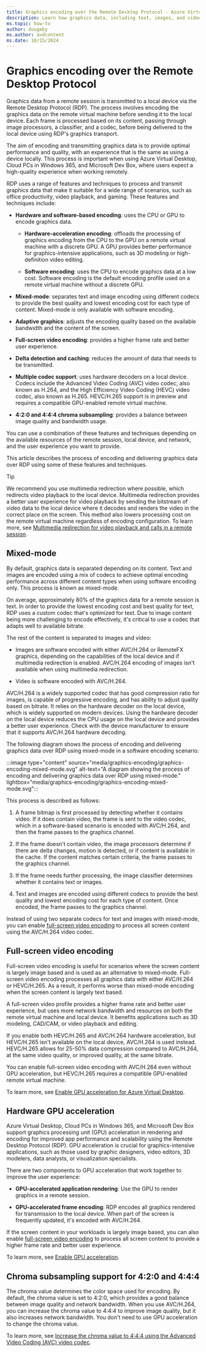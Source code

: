 ```yaml
---
title: Graphics encoding over the Remote Desktop Protocol - Azure Virtual Desktop
description: Learn how graphics data, including text, images, and video, is encoded and delivered over the Remote Desktop Protocol. It applies to Azure Virtual Desktop, Windows 365, and Microsoft Dev Box.
ms.topic: how-to
author: dougeby
ms.author: avdcontent
ms.date: 10/15/2024
---
```


# Graphics encoding over the Remote Desktop Protocol

Graphics data from a remote session is transmitted to a local device via the Remote Desktop Protocol (RDP). The process involves encoding the graphics data on the remote virtual machine before sending it to the local device. Each frame is processed based on its content, passing through image processors, a classifier, and a codec, before being delivered to the local device using RDP's graphics transport.

The aim of encoding and transmitting graphics data is to provide optimal performance and quality, with an experience that is the same as using a device locally. This process is important when using Azure Virtual Desktop, Cloud PCs in Windows 365, and Microsoft Dev Box, where users expect a high-quality experience when working remotely.

RDP uses a range of features and techniques to process and transmit graphics data that make it suitable for a wide range of scenarios, such as office productivity, video playback, and gaming. These features and techniques include:

- **Hardware and software-based encoding**: uses the CPU or GPU to encode graphics data.

   - **Hardware-acceleration encoding**: offloads the processing of graphics encoding from the CPU to the GPU on a remote virtual machine with a discrete GPU. A GPU provides better performance for graphics-intensive applications, such as 3D modeling or high-definition video editing.

   - **Software encoding**: uses the CPU to encode graphics data at a low cost. Software encoding is the default encoding profile used on a remote virtual machine without a discrete GPU.

- **Mixed-mode**: separates text and image encoding using different codecs to provide the best quality and lowest encoding cost for each type of content. Mixed-mode is only available with software encoding.

- **Adaptive graphics**: adjusts the encoding quality based on the available bandwidth and the content of the screen.

- **Full-screen video encoding**: provides a higher frame rate and better user experience.

- **Delta detection and caching**: reduces the amount of data that needs to be transmitted.

- **Multiple codec support**: uses hardware decoders on a local device. Codecs include the Advanced Video Coding (AVC) video codec, also known as H.264, and the High Efficiency Video Coding (HEVC) video codec, also known as H.265. HEVC/H.265 support is in preview and requires a compatible GPU-enabled remote virtual machine.

- **4:2:0 and 4:4:4 chroma subsampling**: provides a balance between image quality and bandwidth usage.

You can use a combination of these features and techniques depending on the available resources of the remote session, local device, and network, and the user experience you want to provide. 

This article describes the process of encoding and delivering graphics data over RDP using some of these features and techniques.

> [!TIP]
> We recommend you use multimedia redirection where possible, which redirects video playback to the local device. Multimedia redirection provides a better user experience for video playback by sending the bitstream of video data to the local device where it decodes and renders the video in the correct place on the screen. This method also lowers processing cost on the remote virtual machine regardless of encoding configuration. To learn more, see [Multimedia redirection for video playback and calls in a remote session](multimedia-redirection-video-playback-calls.md).

## Mixed-mode

By default, graphics data is separated depending on its content. Text and images are encoded using a mix of codecs to achieve optimal encoding performance across different content types when using software encoding only. This process is known as mixed-mode.

On average, approximately 80% of the graphics data for a remote session is text. In order to provide the lowest encoding cost and best quality for text, RDP uses a custom codec that's optimized for text. Due to image content being more challenging to encode effectively, it's critical to use a codec that adapts well to available bitrate.

The rest of the content is separated to images and video:

- Images are software encoded with either AVC/H.264 or RemoteFX graphics, depending on the capabilities of the local device and if multimedia redirection is enabled. AVC/H.264 encoding of images isn't available when using multimedia redirection.

- Video is software encoded with AVC/H.264.

AVC/H.264 is a widely supported codec that has good compression ratio for images, is capable of progressive encoding, and has ability to adjust quality based on bitrate. It relies on the hardware decoder on the local device, which is widely supported on modern devices. Using the hardware decoder on the local device reduces the CPU usage on the local device and provides a better user experience. Check with the device manufacturer to ensure that it supports AVC/H.264 hardware decoding.

The following diagram shows the process of encoding and delivering graphics data over RDP using mixed-mode in a software encoding scenario:

:::image type="content" source="media/graphics-encoding/graphics-encoding-mixed-mode.svg" alt-text="A diagram showing the process of encoding and delivering graphics data over RDP using mixed-mode." lightbox="media/graphics-encoding/graphics-encoding-mixed-mode.svg":::

This process is described as follows:

1. A frame bitmap is first processed by detecting whether it contains video. If it does contain video, the frame is sent to the video codec, which in a software-based scenario is encoded with AVC/H.264, and then the frame passes to the graphics channel.

1. If the frame doesn't contain video, the image processors determine if there are delta changes, motion is detected, or if content is available in the cache. If the content matches certain criteria, the frame passes to the graphics channel.

1. If the frame needs further processing, the image classifier determines whether it contains text or images.

1. Text and images are encoded using different codecs to provide the best quality and lowest encoding cost for each type of content. Once encoded, the frame passes to the graphics channel.

Instead of using two separate codecs for text and images with mixed-mode, you can enable [full-screen video encoding](#full-screen-video-encoding) to process all screen content using the AVC/H.264 video codec.

## Full-screen video encoding

Full-screen video encoding is useful for scenarios where the screen content is largely image based and is used as an alternative to mixed-mode. Full-screen video encoding processes all graphics data with either AVC/H.264 or HEVC/H.265. As a result, it performs worse than mixed-mode encoding when the screen content is largely text based.

A full-screen video profile provides a higher frame rate and better user experience, but uses more network bandwidth and resources on both the remote virtual machine and local device. It benefits applications such as 3D modeling, CAD/CAM, or video playback and editing.

If you enable both HEVC/H.265 and AVC/H.264 hardware acceleration, but HEVC/H.265 isn't available on the local device, AVC/H.264 is used instead. HEVC/H.265 allows for 25-50% data compression compared to AVC/H.264, at the same video quality, or improved quality, at the same bitrate.

You can enable full-screen video encoding with AVC/H.264 even without GPU acceleration, but HEVC/H.265 requires a compatible GPU-enabled remote virtual machine.

To learn more, see [Enable GPU acceleration for Azure Virtual Desktop](enable-gpu-acceleration.md).

## Hardware GPU acceleration

Azure Virtual Desktop, Cloud PCs in Windows 365, and Microsoft Dev Box support graphics processing unit (GPU) acceleration in rendering and encoding for improved app performance and scalability using the Remote Desktop Protocol (RDP). GPU acceleration is crucial for graphics-intensive applications, such as those used by graphic designers, video editors, 3D modelers, data analysts, or visualization specialists.

There are two components to GPU acceleration that work together to improve the user experience:

- **GPU-accelerated application rendering**: Use the GPU to render graphics in a remote session.

- **GPU-accelerated frame encoding**: RDP encodes all graphics rendered for transmission to the local device. When part of the screen is frequently updated, it's encoded with AVC/H.264.

If the screen content in your workloads is largely image based, you can also enable [full-screen video encoding](#full-screen-video-encoding) to process all screen content to provide a higher frame rate and better user experience.

To learn more, see [Enable GPU acceleration](enable-gpu-acceleration.md).

## Chroma subsampling support for 4:2:0 and 4:4:4

The chroma value determines the color space used for encoding. By default, the chroma value is set to 4:2:0, which provides a good balance between image quality and network bandwidth. When you use AVC/H.264, you can increase the chroma value to 4:4:4 to improve image quality, but it also increases network bandwidth. You don't need to use GPU acceleration to change the chroma value.

To learn more, see [Increase the chroma value to 4:4:4 using the Advanced Video Coding (AVC) video codec](graphics-chroma-value-increase-4-4-4.md).
